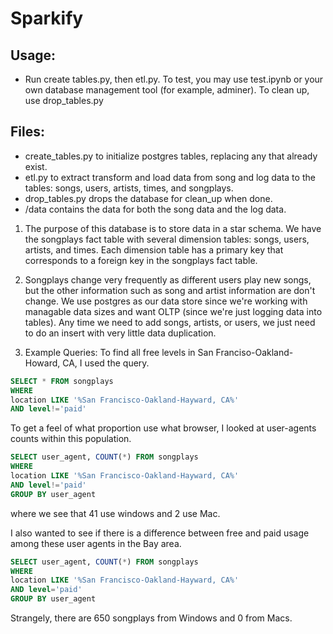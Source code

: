 # Sparkify

## Usage: 
* Run create tables.py, then etl.py. To test, you may use test.ipynb or your own database management tool (for example, adminer). To clean up, use drop_tables.py

## Files:
* create_tables.py to initialize postgres tables, replacing any that already exist.
* etl.py to extract transform and load data from song and log data to the tables: songs, users, artists, times, and songplays.
* drop_tables.py drops the database for clean_up when done.
* /data contains the data for both the song data and the log data.


1. The purpose of this database is to store data in a star schema. We have the songplays fact table with several dimension tables: songs, users, artists, and times. Each dimension table has a primary key that corresponds to a foreign key in the songplays fact table.

2. Songplays change very frequently as different users play new songs, but the other information such as song and artist information are don't change. We use postgres as our data store since we're working with managable data sizes and want OLTP (since we're just logging data into tables). Any time we need to add songs, artists, or users, we just need to do an insert with very little data duplication.

3. Example Queries: To find all free levels in San Franciso-Oakland-Howard, CA, I used the query.

```sql
SELECT * FROM songplays 
WHERE 
location LIKE '%San Francisco-Oakland-Hayward, CA%'
AND level!='paid'
```

To get a feel of what proportion use what browser, I looked at user-agents counts within this population.
```sql
SELECT user_agent, COUNT(*) FROM songplays 
WHERE 
location LIKE '%San Francisco-Oakland-Hayward, CA%'
AND level!='paid'
GROUP BY user_agent
```

where we see that 41 use windows and 2 use Mac.

I also wanted to see if there is a difference between free and paid usage among these user agents in the Bay area.

```sql
SELECT user_agent, COUNT(*) FROM songplays 
WHERE 
location LIKE '%San Francisco-Oakland-Hayward, CA%'
AND level='paid'
GROUP BY user_agent
```
Strangely, there are 650 songplays from Windows and 0 from Macs.